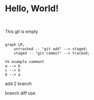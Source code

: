 # Hello, World!

<br>

This git is empty

```mermaid

graph LR;
    untracked -- "git add" --> staged;
    staged -- "git commit" --> tracked;

%% example comment
a --> b
c --> b
b --> a

```

add 2 branch


branch diff use

